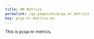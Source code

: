 ```yaml
---
title: NR Metrics
permalink: /qa_pages/en/pcqa_nr_metrics
key: pcqa-nr-metrics-en
---
```


This is pcqa nr metrics.